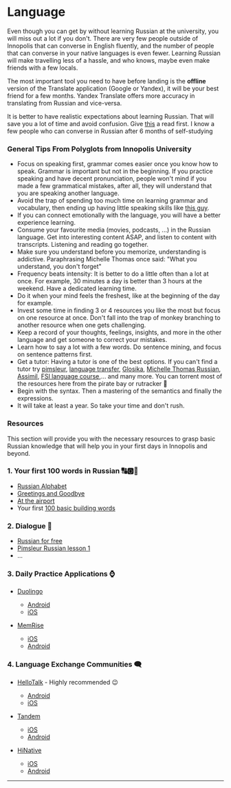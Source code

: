 # Language
Even though you can get by without learning Russian at the university, you will miss out a lot if you don't. There are very few people outside of Innopolis that can converse in English fluently, and the number of people that can converse in your native languages is even fewer. Learning Russian will make travelling less of a hassle, and who knows, maybe even make friends with a few locals.

The most important tool you need to have before landing is the **offline** version of the Translate application (Google or Yandex), it will be your best friend for a few months. Yandex Translate offers more accuracy in translating from Russian and vice-versa.

It is better to have realistic expectations about learning Russian. That will save you a lot of time and avoid confusion. Give [this](https://web.archive.org/web/20191130195821/https://www.reddit.com/r/russian/comments/bzqz08/the_russian_learning_journey_tips_truths_myths/) a read first. I know a few people who can converse in Russian after 6 months of self-studying

### General Tips From Polyglots from Innopolis University
- Focus on speaking first, grammar comes easier once you know how to speak. Grammar is important but not in the beginning. If you practice speaking and have decent pronunciation, people won't mind if you made a few grammatical mistakes, after all, they will understand that you are speaking another language. 
- Avoid the trap of spending too much time on learning grammar and vocabulary, then ending up having little speaking skills like [this guy](https://www.npr.org/sections/thetwo-way/2015/07/21/424980378/winner-of-french-scrabble-title-does-not-speak-french).
- If you can connect emotionally with the language, you will have a better experience learning.
- Consume your favourite media (movies, podcasts, ...) in the Russian language. Get into interesting content ASAP, and listen to content with transcripts. Listening and reading go together.
- Make sure you understand before you memorize, understanding is addictive. Paraphrasing Michelle Thomas once said: "What you understand, you don't forget"
- Frequency beats intensity: It is better to do a little often than a lot at once. For example, 30 minutes a day is better than 3 hours at the weekend. Have a dedicated learning time.
- Do it when your mind feels the freshest, like at the beginning of the day for example.
- Invest some time in finding 3 or 4 resources you like the most but focus on one resource at once. Don't fall into the trap of monkey branching to another resource when one gets challenging.
- Keep a record of your thoughts, feelings, insights, and more in the other language and get someone to correct your mistakes.
- Learn how to say a lot with a few words. Do sentence mining, and focus on sentence patterns first.
- Get a tutor: Having a tutor is one of the best options. If you can't find a tutor try [pimsleur](https://www.pimsleur.com/learn-english-for-russian-speakers), [language transfer](https://www.languagetransfer.org/free-courses-1), [Glosika](https://ai.glossika.com/), [Michelle Thomas Russian](https://www.michelthomas.com/learn-russian/), [Assimil](https://www.assimil.com/en/), [FSI language course](https://www.fsi-language-courses.org/),... and many more. You can torrent most of the resources here from the pirate bay or rutracker 🤫 
- Begin with the syntax. Then a mastering of the semantics and finally the expressions.  
- It will take at least a year. So take your time and don't rush.

### Resources
This section will provide you with the necessary resources to grasp basic Russian knowledge that will help you in your first days in Innopolis and beyond.

### 1. Your first 100 words in Russian 🔠🅾🔢
- [Russian Alphabet](http://www.russianforeveryone.com/RufeA/Lessons/Introduction/Alphabet/Alphabet.htm)
- [Greetings and Goodbye](http://www.russianforeveryone.com/Rufe/Lessons/Course1/Phrasebook/Topic1_Greetings/Topic1.htm)
- [At the airport](http://www.russianforeveryone.com/Rufe/Lessons/Course1/Phrasebook/Topic8_AtTheAirport/Topic8.htm)
- Your first [100 basic building words](https://russianenthusiast.com/russian-vocab/top-100-must-know-russian-words/)

### 2. Dialogue 💬
- [Russian for free](https://www.russianforfree.com/dialogues.php)
- [Pimsleur Russian lesson 1](https://www.youtube.com/watch?v=JSSoKyEzv8w)
- ...

### 3. Daily Practice Applications ⌚
- [Duolingo](https://www.duolingo.com/)
  - [Android](https://play.google.com/store/apps/details?hl=en&id=com.duolingo&referrer=utm_source%3Dduolingo.com%26utm_medium%3Dduolingo_web%26utm_content%3Ddownload_button%26utm_campaign%3Dsplash)
  - [iOS](https://itunes.apple.com/app/duolingo-learn-spanish-french/id570060128?mt=8)

- [MemRise](https://www.memrise.com/)
  - [iOS](https://apps.apple.com/app/memrise-easy-language-learning/id635966718)
  - [Android](https://play.google.com/store/apps/details?id=com.memrise.android.memrisecompanion)

### 4. Language Exchange Communities 🗨
- [HelloTalk](https://www.hellotalk.com/#en) - Highly recommended 😉
  - [Android](https://brc.hellotalk.com/g8dCnHq41hb?~tags=mweb)
  - [iOS](https://brc.hellotalk.com/g8dCnHq41hb?~tags=mweb)

- [Tandem](https://www.tandem.net/)
  - [iOS](https://apps.apple.com/us/app/tandem-language-exchange/id959001619)
  - [Android](https://play.google.com/store/apps/details?hl=en&id=net.tandem&referrer=adjust_reftag%3DcaOVg4CIPQoxc%26utm_source%3DWebsite%2Bto%2BApp%2BStore%26utm_campaign%3DSEO%2BWebsite%26utm_content%3DFooter%2BAndroid)

- [HiNative](https://hinative.com/en-US)
  - [iOS](https://apps.apple.com/app/apple-store/id923920480)
  - [Android](https://play.google.com/store/apps/details?id=com.lang8.hinative&referrer=utm_source%3Dtop_index_pc)

___

